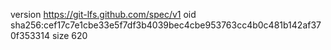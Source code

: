 version https://git-lfs.github.com/spec/v1
oid sha256:cef17c7e1cbe33e5f7df3b4039bec4cbe953763cc4b0c481b142af370f353314
size 620

